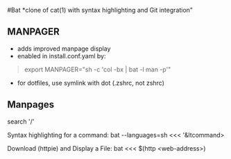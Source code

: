 #Bat
*clone of cat(1) with syntax highlighting and Git integration"

## MANPAGER
- adds improved manpage display
- enabled in install.conf.yaml by:
> export MANPAGER="sh -c 'col -bx | bat -l man -p'"
- for dotfiles, use symlink with dot (.zshrc, not zshrc)

## Manpages
search '/'

Syntax highlighting for a command:
bat --languages=sh &lt;&lt;&lt; '&ltcommand&gt;

Download (httpie) and Display a File:
bat &lt;&lt;&lt; $(http &lt;web-address&gt;)

